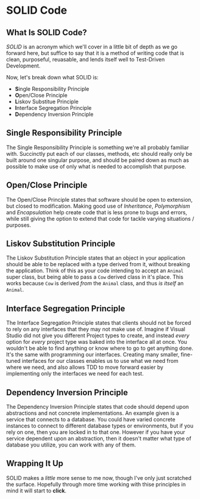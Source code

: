# SOLID Code

## What Is SOLID Code?

_SOLID_ is an acronym which we'll cover in a little bit of depth as we go forward here, but suffice to say that it is a method of writing code that is clean, purposeful, reuasable, and lends itself well to Test-Driven Development.

Now, let's break down what SOLID is:
- **S**ingle Responsibility Principle
- **O**pen/Close Principle
- **L**iskov Substitue Principle
- **I**nterface Segregation Principle
- **D**ependency Inversion Principle

## Single Responsibility Principle

The Single Responsibility Principle is something we're all probably familiar with. Succinctly put each of our classes, methods, etc should really only be built around one singular purpose, and should be paired down as much as possible to make use of only what is needed to accomplish that purpose.

## Open/Close Principle

The Open/Close Principle states that software should be open to extension, but closed to modification. Making good use of _Inheritance_, _Polymorphism_ and _Encapsulation_ help create code that is less prone to bugs and errors, while still giving the option to extend that code for tackle varying situations / purposes.

## Liskov Substitution Principle

The Liskov Substitution Principle states that an object in your application should be able to be replaced with a type derived from it, without breaking the application. Think of this as your code intending to accept an `Animal` super class, but being able to pass a `Cow` derived class in it's place. This works because `Cow` is derived _from_ the `Animal` class, and thus _is itself_ an `Animal`.

## Interface Segregation Principle

The Interface Segregation Principle states that clients should not be forced to rely on any interfaces that they may not make use of. Imagine if Visual Studio did not give you different Project types to create, and instead _every_ option for _every_ project type was baked into the interface all at once. You wouldn't be able to find anything or know where to go to get anything done. It's the same with programming our interfaces. Creating many smaller, fine-tuned interfaces for our classes enables us to use what we need from where we need, and also allows TDD to move forward easier by implementing only the interfaces we need for each test.

## Dependency Inversion Principle

The Dependency Inversion Principle states that code should depend upon abstractions and not concrete implementations. An example given is a service that connects to a database. You could have varied concrete instances to connect to different database types or environments, but if you rely on one, then you are locked in to that one. However if you have your service dependent upon an abstraction, then it doesn't matter what type of database you utilize, you can work with any of them.

## Wrapping It Up

SOLID makes a _little_ more sense to me now, though I've only just scratched the surface. Hopefully through more time working with thise principles in mind it will start to **click**.
